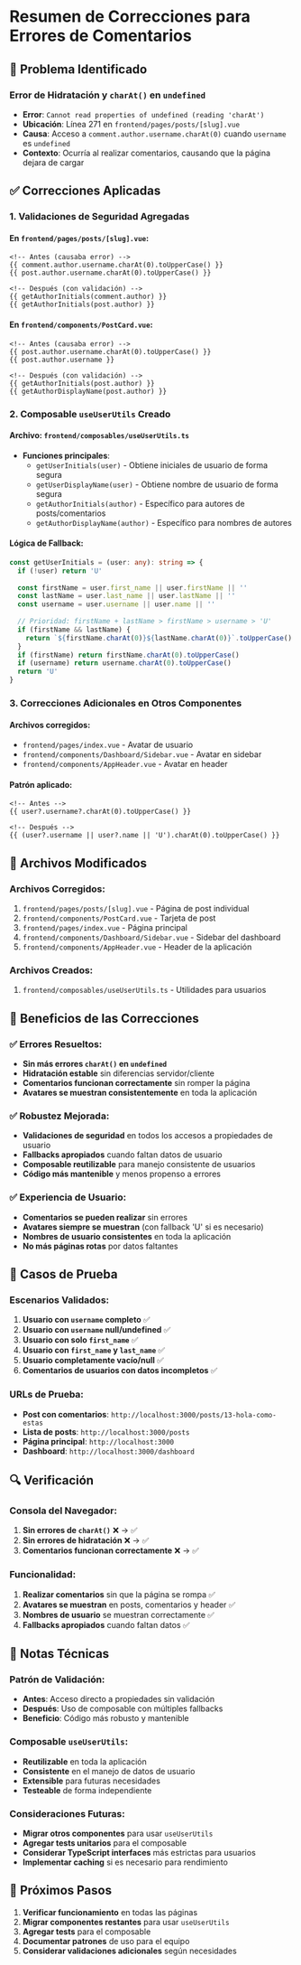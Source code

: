 # Resumen de Correcciones para Errores de Comentarios

## 🐛 Problema Identificado

### Error de Hidratación y `charAt()` en `undefined`
- **Error**: `Cannot read properties of undefined (reading 'charAt')`
- **Ubicación**: Línea 271 en `frontend/pages/posts/[slug].vue`
- **Causa**: Acceso a `comment.author.username.charAt(0)` cuando `username` es `undefined`
- **Contexto**: Ocurría al realizar comentarios, causando que la página dejara de cargar

## ✅ Correcciones Aplicadas

### 1. **Validaciones de Seguridad Agregadas**

#### En `frontend/pages/posts/[slug].vue`:
```vue
<!-- Antes (causaba error) -->
{{ comment.author.username.charAt(0).toUpperCase() }}
{{ post.author.username.charAt(0).toUpperCase() }}

<!-- Después (con validación) -->
{{ getAuthorInitials(comment.author) }}
{{ getAuthorInitials(post.author) }}
```

#### En `frontend/components/PostCard.vue`:
```vue
<!-- Antes (causaba error) -->
{{ post.author.username.charAt(0).toUpperCase() }}
{{ post.author.username }}

<!-- Después (con validación) -->
{{ getAuthorInitials(post.author) }}
{{ getAuthorDisplayName(post.author) }}
```

### 2. **Composable `useUserUtils` Creado**

#### Archivo: `frontend/composables/useUserUtils.ts`
- **Funciones principales**:
  - `getUserInitials(user)` - Obtiene iniciales de usuario de forma segura
  - `getUserDisplayName(user)` - Obtiene nombre de usuario de forma segura
  - `getAuthorInitials(author)` - Específico para autores de posts/comentarios
  - `getAuthorDisplayName(author)` - Específico para nombres de autores

#### Lógica de Fallback:
```typescript
const getUserInitials = (user: any): string => {
  if (!user) return 'U'
  
  const firstName = user.first_name || user.firstName || ''
  const lastName = user.last_name || user.lastName || ''
  const username = user.username || user.name || ''
  
  // Prioridad: firstName + lastName > firstName > username > 'U'
  if (firstName && lastName) {
    return `${firstName.charAt(0)}${lastName.charAt(0)}`.toUpperCase()
  }
  if (firstName) return firstName.charAt(0).toUpperCase()
  if (username) return username.charAt(0).toUpperCase()
  return 'U'
}
```

### 3. **Correcciones Adicionales en Otros Componentes**

#### Archivos corregidos:
- `frontend/pages/index.vue` - Avatar de usuario
- `frontend/components/Dashboard/Sidebar.vue` - Avatar en sidebar
- `frontend/components/AppHeader.vue` - Avatar en header

#### Patrón aplicado:
```vue
<!-- Antes -->
{{ user?.username?.charAt(0).toUpperCase() }}

<!-- Después -->
{{ (user?.username || user?.name || 'U').charAt(0).toUpperCase() }}
```

## 🔧 Archivos Modificados

### Archivos Corregidos:
1. `frontend/pages/posts/[slug].vue` - Página de post individual
2. `frontend/components/PostCard.vue` - Tarjeta de post
3. `frontend/pages/index.vue` - Página principal
4. `frontend/components/Dashboard/Sidebar.vue` - Sidebar del dashboard
5. `frontend/components/AppHeader.vue` - Header de la aplicación

### Archivos Creados:
1. `frontend/composables/useUserUtils.ts` - Utilidades para usuarios

## 🎯 Beneficios de las Correcciones

### ✅ Errores Resueltos:
- **Sin más errores `charAt()` en `undefined`**
- **Hidratación estable** sin diferencias servidor/cliente
- **Comentarios funcionan correctamente** sin romper la página
- **Avatares se muestran consistentemente** en toda la aplicación

### ✅ Robustez Mejorada:
- **Validaciones de seguridad** en todos los accesos a propiedades de usuario
- **Fallbacks apropiados** cuando faltan datos de usuario
- **Composable reutilizable** para manejo consistente de usuarios
- **Código más mantenible** y menos propenso a errores

### ✅ Experiencia de Usuario:
- **Comentarios se pueden realizar** sin errores
- **Avatares siempre se muestran** (con fallback 'U' si es necesario)
- **Nombres de usuario consistentes** en toda la aplicación
- **No más páginas rotas** por datos faltantes

## 🧪 Casos de Prueba

### Escenarios Validados:
1. **Usuario con `username` completo** ✅
2. **Usuario con `username` null/undefined** ✅
3. **Usuario con solo `first_name`** ✅
4. **Usuario con `first_name` y `last_name`** ✅
5. **Usuario completamente vacío/null** ✅
6. **Comentarios de usuarios con datos incompletos** ✅

### URLs de Prueba:
- **Post con comentarios**: `http://localhost:3000/posts/13-hola-como-estas`
- **Lista de posts**: `http://localhost:3000/posts`
- **Página principal**: `http://localhost:3000`
- **Dashboard**: `http://localhost:3000/dashboard`

## 🔍 Verificación

### Consola del Navegador:
1. **Sin errores de `charAt()`** ❌ → ✅
2. **Sin errores de hidratación** ❌ → ✅
3. **Comentarios funcionan correctamente** ❌ → ✅

### Funcionalidad:
1. **Realizar comentarios** sin que la página se rompa ✅
2. **Avatares se muestran** en posts, comentarios y header ✅
3. **Nombres de usuario** se muestran correctamente ✅
4. **Fallbacks apropiados** cuando faltan datos ✅

## 📝 Notas Técnicas

### Patrón de Validación:
- **Antes**: Acceso directo a propiedades sin validación
- **Después**: Uso de composable con múltiples fallbacks
- **Beneficio**: Código más robusto y mantenible

### Composable `useUserUtils`:
- **Reutilizable** en toda la aplicación
- **Consistente** en el manejo de datos de usuario
- **Extensible** para futuras necesidades
- **Testeable** de forma independiente

### Consideraciones Futuras:
- **Migrar otros componentes** para usar `useUserUtils`
- **Agregar tests unitarios** para el composable
- **Considerar TypeScript interfaces** más estrictas para usuarios
- **Implementar caching** si es necesario para rendimiento

## 🚀 Próximos Pasos

1. **Verificar funcionamiento** en todas las páginas
2. **Migrar componentes restantes** para usar `useUserUtils`
3. **Agregar tests** para el composable
4. **Documentar patrones** de uso para el equipo
5. **Considerar validaciones adicionales** según necesidades